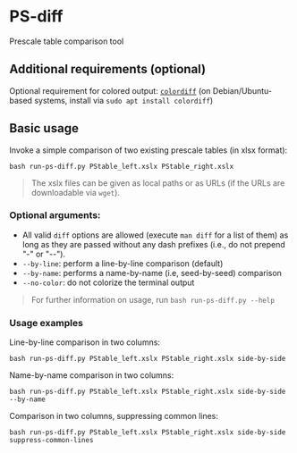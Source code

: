 # PS-diff

Prescale table comparison tool

## Additional requirements (optional)

Optional requirement for colored output: [`colordiff`](https://www.colordiff.org/) (on Debian/Ubuntu-based systems, install via `sudo apt install colordiff`)


## Basic usage

Invoke a simple comparison of two existing prescale tables (in xlsx format):
```
bash run-ps-diff.py PStable_left.xslx PStable_right.xslx
```

> The xslx files can be given as local paths or as URLs (if the URLs are downloadable via `wget`).


### Optional arguments:

* All valid `diff` options are allowed (execute `man diff` for a list of them) as long as they are passed without any dash prefixes (i.e., do not prepend "-" or "--").
* `--by-line`: perform a line-by-line comparison (default)
* `--by-name`: performs a name-by-name (i.e, seed-by-seed) comparison
* `--no-color`: do not colorize the terminal output

> For further information on usage, run `bash run-ps-diff.py --help`

### Usage examples

Line-by-line comparison in two columns:
```
bash run-ps-diff.py PStable_left.xslx PStable_right.xslx side-by-side
```

Name-by-name comparison in two columns:
```
bash run-ps-diff.py PStable_left.xslx PStable_right.xslx side-by-side --by-name
```

Comparison in two columns, suppressing common lines:
```
bash run-ps-diff.py PStable_left.xslx PStable_right.xslx side-by-side suppress-common-lines
```

